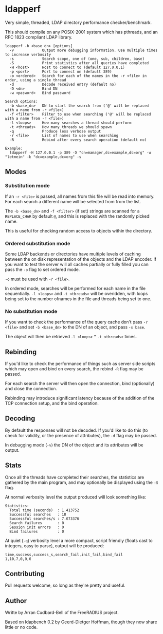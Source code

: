 ldapperf
========

Very simple, threaded, LDAP directory performance checker/benchmark.

This should compile on any POSIX-2001 system which has pthreads, and an RFC 1823
compliant LDAP library.

```text
ldapperf -b <base_dn> [options]
  -v             Output more debugging information. Use multiple times to increase verbosity
  -s             Search scope, one of (one, sub, children, base)
  -S             Print statistics after all queries have completed
  -H <host>      Host to connect to (default 127.0.0.1)
  -p <port>      Port to connect on (default 389)
  -o <ordered>   Search for each of the names in the -r <file> in order, using a single thread
  -d             Decode received entry (default no)
  -D <dn>        Bind DN
  -w <pasword>   Bind password

Search options:
  -b <base_dn>   DN to start the search from ('@' will be replaced with a name from -r <file>)
  -f <filter>    Filter to use when searching ('@' will be replaced with a name from -r <file>)
  -l <loops>     How many searches a thread should perform
  -t <threads>   How many threads we should spawn
  -q             Produce less verbose output
  -r <file>      List of names to use when searching
  -R             Rebind after every search operation (default no)

Example:
  ldapperf -H 127.0.0.1 -p 389 -D "cn=manager,dc=example,dc=org" -w "letmein" -b "dc=example,dc=org" -s
```

Modes
-----

### Substitution mode


If an ``-r <file>`` is passed, all names from this file will be read into memory. 
For each search a different name will be selected from from the list.

The ``-b <base_dn>`` and ``-f <filter>`` (if set) strings are scanned for a 
``REPLACE_CHAR`` by default ``@``, and this is replaced with the randomly picked
name.

This is useful for checking random access to objects within the directory.

### Ordered substitution mode

Some LDAP backends or directories have multiple levels of caching between the on
disk representation of the objects and the LDAP encoder. If you want to test the
server will all caches partially or fully filled you can pass the ``-o`` flag to
set ordered mode.

``-o`` must be used with ``-r <file>``.

In ordered mode, searches will be performed for each name in the file
sequentially. ``-l <loops>`` and ``-t <threads>`` will be overidden, with loops 
being set to the number ofnames in the file and threads being set to one.

### No substitution mode


If you want to check the performance of the query cache don't pass ``-r <file>``
and set ``-b <base_dn>`` to the DN of an object, and pass ``-s base``.

The object will then be retrieved ``-l <loops>`` * ``-t <threads>`` times.

Rebinding
---------

If you'd like to check the performance of things such as server side scripts 
which may open and bind on every search, the rebind ``-R`` flag may be passed.

For each search the server will then open the connection, bind (optionally) and 
close the connection.

Rebinding may introduce significant latency because of the addition of the TCP
connection setup, and the bind operation.

Decoding
--------

By default the responses will not be decoded. If you'd like to do this 
(to check for validity, or the presence of attributes), the ``-d`` flag may
be passed.

In debugging mode (``-v``) the DN of the object and its attributes will be 
output.

Stats
-----

Once all the threads have completed their searches, the statistics are gathered
by the main program, and may optionally be displayed using the ``-S`` flag.

At normal verbosity level the output produced will look something like:
```text
Statistics:
  Total time (seconds)  : 1.413752
  Successful searches   : 10
  Successful searches/s : 7.073376
  Search failures       : 0
  Session init errors   : 0
  Bind failures         : 0
```

At quiet (``-q``) verbosity level a more compact, script friendly (floats cast 
to integers, easy to parse), output will be produced:
```text
time,success,success_s,search_fail,init_fail,bind_fail
1,10,7,0,0,0
```

Contributing
------------

Pull requests welcome, so long as they're pretty and useful.

Author
------

Writte by Arran Cudbard-Bell of the FreeRADIUS project.

Based on ldapbench 0.2 by Geerd-Dietger Hoffman, though they now share little
or no code.
